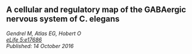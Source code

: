 ##  A cellular and regulatory map of the GABAergic nervous system of C. elegans 
_Gendrel M, Atlas EG, Hobert O <br> [eLife 5:e17686](https://doi.org/10.7554/eLife.17686) <br>  Published: 14 October 2016_
